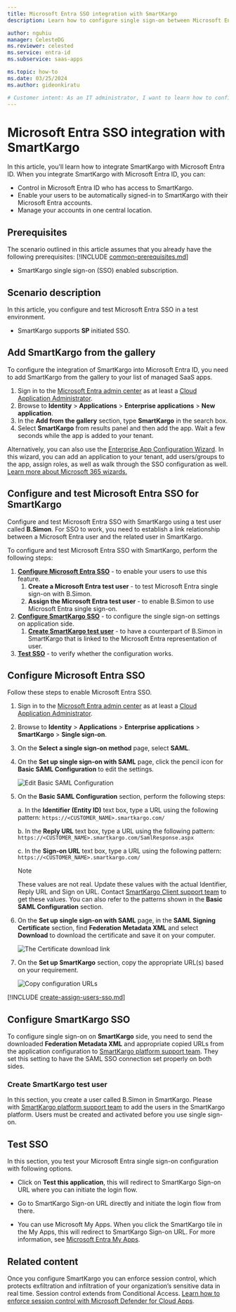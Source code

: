 ```yaml
---
title: Microsoft Entra SSO integration with SmartKargo
description: Learn how to configure single sign-on between Microsoft Entra ID and SmartKargo.

author: nguhiu
manager: CelesteDG
ms.reviewer: celested
ms.service: entra-id
ms.subservice: saas-apps

ms.topic: how-to
ms.date: 03/25/2024
ms.author: gideonkiratu

# Customer intent: As an IT administrator, I want to learn how to configure single sign-on between Microsoft Entra ID and SmartKargo so that I can control who has access to SmartKargo, enable automatic sign-in with Microsoft Entra accounts, and manage my accounts in one central location.
---
```


# Microsoft Entra SSO integration with SmartKargo

In this article,  you'll learn how to integrate SmartKargo with Microsoft Entra ID. When you integrate SmartKargo with Microsoft Entra ID, you can:

* Control in Microsoft Entra ID who has access to SmartKargo.
* Enable your users to be automatically signed-in to SmartKargo with their Microsoft Entra accounts.
* Manage your accounts in one central location.

## Prerequisites
The scenario outlined in this article assumes that you already have the following prerequisites:
[!INCLUDE [common-prerequisites.md](~/identity/saas-apps/includes/common-prerequisites.md)]
* SmartKargo single sign-on (SSO) enabled subscription.

## Scenario description

In this article,  you configure and test Microsoft Entra SSO in a test environment.

* SmartKargo supports **SP** initiated SSO.

## Add SmartKargo from the gallery

To configure the integration of SmartKargo into Microsoft Entra ID, you need to add SmartKargo from the gallery to your list of managed SaaS apps.

1. Sign in to the [Microsoft Entra admin center](https://entra.microsoft.com) as at least a [Cloud Application Administrator](~/identity/role-based-access-control/permissions-reference.md#cloud-application-administrator).
1. Browse to **Identity** > **Applications** > **Enterprise applications** > **New application**.
1. In the **Add from the gallery** section, type **SmartKargo** in the search box.
1. Select **SmartKargo** from results panel and then add the app. Wait a few seconds while the app is added to your tenant.

 Alternatively, you can also use the [Enterprise App Configuration Wizard](https://portal.office.com/AdminPortal/home?Q=Docs#/azureadappintegration). In this wizard, you can add an application to your tenant, add users/groups to the app, assign roles, as well as walk through the SSO configuration as well. [Learn more about Microsoft 365 wizards.](/microsoft-365/admin/misc/azure-ad-setup-guides)

<a name='configure-and-test-azure-ad-sso-for-smartkargo'></a>

## Configure and test Microsoft Entra SSO for SmartKargo

Configure and test Microsoft Entra SSO with SmartKargo using a test user called **B.Simon**. For SSO to work, you need to establish a link relationship between a Microsoft Entra user and the related user in SmartKargo.

To configure and test Microsoft Entra SSO with SmartKargo, perform the following steps:

1. **[Configure Microsoft Entra SSO](#configure-azure-ad-sso)** - to enable your users to use this feature.
    1. **Create a Microsoft Entra test user** - to test Microsoft Entra single sign-on with B.Simon.
    1. **Assign the Microsoft Entra test user** - to enable B.Simon to use Microsoft Entra single sign-on.
1. **[Configure SmartKargo SSO](#configure-smartkargo-sso)** - to configure the single sign-on settings on application side.
    1. **[Create SmartKargo test user](#create-smartkargo-test-user)** - to have a counterpart of B.Simon in SmartKargo that is linked to the Microsoft Entra representation of user.
1. **[Test SSO](#test-sso)** - to verify whether the configuration works.

<a name='configure-azure-ad-sso'></a>

## Configure Microsoft Entra SSO

Follow these steps to enable Microsoft Entra SSO.

1. Sign in to the [Microsoft Entra admin center](https://entra.microsoft.com) as at least a [Cloud Application Administrator](~/identity/role-based-access-control/permissions-reference.md#cloud-application-administrator).
1. Browse to **Identity** > **Applications** > **Enterprise applications** > **SmartKargo** > **Single sign-on**.
1. On the **Select a single sign-on method** page, select **SAML**.
1. On the **Set up single sign-on with SAML** page, click the pencil icon for **Basic SAML Configuration** to edit the settings.

   ![Edit Basic SAML Configuration](common/edit-urls.png)

1. On the **Basic SAML Configuration** section, perform the following steps:

    a. In the **Identifier (Entity ID)** text box, type a URL using the following pattern:
    `https://<CUSTOMER_NAME>.smartkargo.com/`

    b. In the **Reply URL** text box, type a URL using the following pattern:
    `https://<CUSTOMER_NAME>.smartkargo.com/SamlResponse.aspx`

    c. In the **Sign-on URL** text box, type a URL using the following pattern:
    `https://<CUSTOMER_NAME>.smartkargo.com/`

	> [!NOTE]
	> These values are not real. Update these values with the actual Identifier, Reply URL and Sign on URL. Contact [SmartKargo Client support team](https://www.smartkargo.com/contactus) to get these values. You can also refer to the patterns shown in the **Basic SAML Configuration** section.

1. On the **Set up single sign-on with SAML** page, in the **SAML Signing Certificate** section,  find **Federation Metadata XML** and select **Download** to download the certificate and save it on your computer.

	![The Certificate download link](common/metadataxml.png)

1. On the **Set up SmartKargo** section, copy the appropriate URL(s) based on your requirement.

	![Copy configuration URLs](common/copy-configuration-urls.png)

<a name='create-an-azure-ad-test-user'></a>

[!INCLUDE [create-assign-users-sso.md](~/identity/saas-apps/includes/create-assign-users-sso.md)]

## Configure SmartKargo SSO

To configure single sign-on on **SmartKargo** side, you need to send the downloaded **Federation Metadata XML** and appropriate copied URLs from the application configuration to [SmartKargo platform support team](https://www.smartkargo.com/contactus). They set this setting to have the SAML SSO connection set properly on both sides.

### Create SmartKargo test user

In this section, you create a user called B.Simon in SmartKargo. Please with [SmartKargo platform support team](https://www.smartkargo.com/contactus) to add the users in the SmartKargo platform. Users must be created and activated before you use single sign-on.

## Test SSO 

In this section, you test your Microsoft Entra single sign-on configuration with following options. 

* Click on **Test this application**, this will redirect to SmartKargo Sign-on URL where you can initiate the login flow. 

* Go to SmartKargo Sign-on URL directly and initiate the login flow from there.

* You can use Microsoft My Apps. When you click the SmartKargo tile in the My Apps, this will redirect to SmartKargo Sign-on URL. For more information, see [Microsoft Entra My Apps](/azure/active-directory/manage-apps/end-user-experiences#azure-ad-my-apps).

## Related content

Once you configure SmartKargo you can enforce session control, which protects exfiltration and infiltration of your organization’s sensitive data in real time. Session control extends from Conditional Access. [Learn how to enforce session control with Microsoft Defender for Cloud Apps](/cloud-app-security/proxy-deployment-aad).
